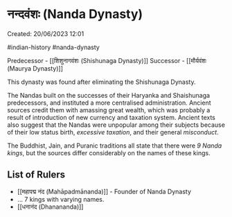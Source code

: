 # नन्दवंशः (Nanda Dynasty)

Created: 20/06/2023 12:01

#indian-history #nanda-dynasty 

Predecessor - [[शिशुनागवंशः (Shishunaga Dynasty)]]
Successor - [[मौर्यवंशः (Maurya Dynasty)]]

This dynasty was found after eliminating the Shishunaga Dynasty.

The Nandas built on the successes of their Haryanka and Shaishunaga predecessors, and instituted a more centralised administration. Ancient sources credit them with amassing great wealth, which was probably a result of introduction of new currency and taxation system. Ancient texts also suggest that the Nandas were unpopular among their subjects because of their low status birth, _excessive taxation_, and their general _misconduct_.

The Buddhist, Jain, and Puranic traditions all state that there were _9 Nanda kings_, but the sources differ considerably on the names of these kings.

## List of Rulers

- [[महापद्म नंद (Mahāpadmānanda)]] - Founder of Nanda Dynasty
- ... 7 kings with varying names.
- [[धनानंद (Dhanananda)]]